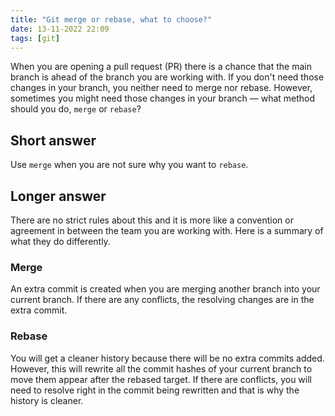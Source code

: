 ```yaml
---
title: "Git merge or rebase, what to choose?"
date: 13-11-2022 22:09
tags: [git]
---
```


When you are opening a pull request (PR) there is a chance that the main branch is ahead of the branch you are working with. If you don't need those changes in your branch, you neither need to merge nor rebase. However, sometimes you might need those changes in your branch — what method should you do, `merge` or `rebase`?

## Short answer

Use `merge` when you are not sure why you want to `rebase`.

## Longer answer

There are no strict rules about this and it is more like a convention or agreement in between the team you are working with. Here is a summary of what they do differently.

### Merge

An extra commit is created when you are merging another branch into your current branch. If there are any conflicts, the resolving changes are in the extra commit.

### Rebase

You will get a cleaner history because there will be no extra commits added. However, this will rewrite all the commit hashes of your current branch to move them appear after the rebased target. If there are conflicts, you will need to resolve right in the commit being rewritten and that is why the history is cleaner.
